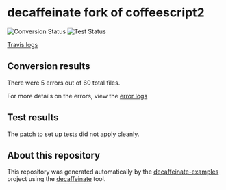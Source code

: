 # decaffeinate fork of coffeescript2

![Conversion Status](https://decaffeinate-examples.github.io/coffeescript2/conversion-status.svg)
![Test Status](https://decaffeinate-examples.github.io/coffeescript2/test-status.svg)

[Travis logs](https://travis-ci.org/decaffeinate/decaffeinate-example-builder/jobs/652796021)

## Conversion results


There were 5 errors out of
60 total files.

For more details on the errors, view the [error logs](./decaffeinate-errors.log)


## Test results

The patch to set up tests did not apply cleanly.

## About this repository

This repository was generated automatically by the [decaffeinate-examples]
project using the [decaffeinate] tool.

[decaffeinate-examples]: https://github.com/decaffeinate/decaffeinate-examples
[decaffeinate]: https://github.com/decaffeinate/decaffeinate
